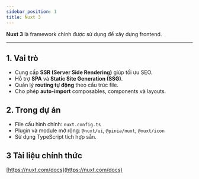 ```yaml
---
sidebar_position: 1
title: Nuxt 3
---
```


**Nuxt 3** là framework chính được sử dụng để xây dựng frontend.

---

## 1. Vai trò

- Cung cấp **SSR (Server Side Rendering)** giúp tối ưu SEO.
- Hỗ trợ **SPA** và **Static Site Generation (SSG)**.
- Quản lý **routing tự động** theo cấu trúc file.
- Cho phép **auto-import** composables, components và layouts.

## 2. Trong dự án

- File cấu hình chính: `nuxt.config.ts`
- Plugin và module mở rộng: `@nuxt/ui`, `@pinia/nuxt`, `@nuxt/icon`
- Sử dụng TypeScript tích hợp sẵn.

## 3 Tài liệu chính thức

[https://nuxt.com/docs](https://nuxt.com/docs)
